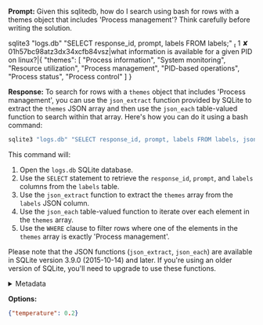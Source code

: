 **Prompt:**
Given this sqlitedb, how do I search using bash for rows with a themes object that includes 'Process management'? Think carefully before writing the solution.

sqlite3 "logs.db"  "SELECT response_id, prompt, labels FROM labels;"                           1 ✘ 
01h57bc98atz3dx34xcfb84vsz|what information is available for a given PID on linux?|{
  "themes": [
    "Process information",
    "System monitoring",
    "Resource utilization",
    "Process management",
    "PID-based operations",
    "Process status",
    "Process control"
  ]
}

**Response:**
To search for rows with a `themes` object that includes 'Process management', you can use the `json_extract` function provided by SQLite to extract the `themes` JSON array and then use the `json_each` table-valued function to search within that array. Here's how you can do it using a bash command:

```bash
sqlite3 "logs.db" "SELECT response_id, prompt, labels FROM labels, json_each(json_extract(labels, '\$.themes')) WHERE json_each.value = 'Process management';"
```

This command will:

1. Open the `logs.db` SQLite database.
2. Use the `SELECT` statement to retrieve the `response_id`, `prompt`, and `labels` columns from the `labels` table.
3. Use the `json_extract` function to extract the `themes` array from the `labels` JSON column.
4. Use the `json_each` table-valued function to iterate over each element in the `themes` array.
5. Use the `WHERE` clause to filter rows where one of the elements in the `themes` array is exactly 'Process management'.

Please note that the JSON functions (`json_extract`, `json_each`) are available in SQLite version 3.9.0 (2015-10-14) and later. If you're using an older version of SQLite, you'll need to upgrade to use these functions.

<details><summary>Metadata</summary>

- Duration: 20464 ms
- Datetime: 2023-12-31T13:11:08.718265
- Model: gpt-4-1106-preview

</details>

**Options:**
```json
{"temperature": 0.2}
```

